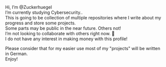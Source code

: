 Hi, I’m @Zuckerhuegel <br>
I’m currently studying Cybersecurity.. <br>
This is going to be collection of multiple repositories where I write about my progress and store some projects. <br>
Some parts may be public in the near future. Others not! <br>
I’m not looking to collaborate with others right now. 💞️ <br>
I do not have any interest in making money with this profile! 

Please consider that for my easier use most of my "projects" will be written in German. <br>
Enjoy! 


<!---
Zuckerhuegel/Zuckerhuegel is a ✨ special ✨ repository because its `README.md` (this file) appears on your GitHub profile.
You can click the Preview link to take a look at your changes.
--->

